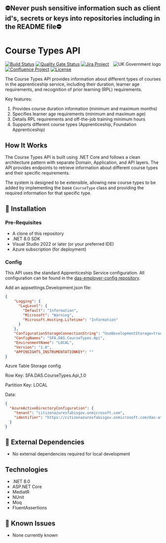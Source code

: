 ## ⛔Never push sensitive information such as client id's, secrets or keys into repositories including in the README file⛔

# Course Types API

<img src="https://avatars.githubusercontent.com/u/9841374?s=200&v=4" align="right" alt="UK Government logo">

[![Build Status](https://dev.azure.com/sfa-gov-uk/Digital%20Apprenticeship%20Service/_apis/build/status%2Fdas-coursetypes-api?repoName=SkillsFundingAgency%2Fdas-coursetypes-api&branchName=refs%2Fpull%2F5%2Fmerge)](https://dev.azure.com/sfa-gov-uk/Digital%20Apprenticeship%20Service/_build/latest?definitionId=4017&repoName=SkillsFundingAgency%2Fdas-coursetypes-api&branchName=refs%2Fpull%2F5%2Fmerge)
[![Quality Gate Status](https://sonarcloud.io/api/project_badges/measure?project=_projectId_&metric=alert_status)](https://sonarcloud.io/dashboard?id=_projectId_)
[![Jira Project](https://img.shields.io/badge/Jira-Project-blue)](https://skillsfundingagency.atlassian.net/jira/software/c/projects/APPMAN/boards/818)
[![Confluence Project](https://img.shields.io/badge/Confluence-Project-blue)](https://skillsfundingagency.atlassian.net/wiki/spaces/_pageurl_)
[![License](https://img.shields.io/badge/license-MIT-lightgrey.svg?longCache=true&style=flat-square)](https://en.wikipedia.org/wiki/MIT_License)

The Course Types API provides information about different types of courses in the apprenticeship service, including their duration, learner age requirements, and recognition of prior learning (RPL) requirements.

Key features:
1. Provides course duration information (minimum and maximum months)
2. Specifies learner age requirements (minimum and maximum age)
3. Details RPL requirements and off-the-job training minimum hours
4. Supports different course types (Apprenticeship, Foundation Apprenticeship)

## How It Works

The Course Types API is built using .NET Core and follows a clean architecture pattern with separate Domain, Application, and API layers. The API provides endpoints to retrieve information about different course types and their specific requirements.

The system is designed to be extensible, allowing new course types to be added by implementing the base `CourseType` class and providing the required information for that specific type.

## 🚀 Installation

### Pre-Requisites

* A clone of this repository
* .NET 8.0 SDK
* Visual Studio 2022 or later (or your preferred IDE)
* Azure subscription (for deployment)

### Config

This API uses the standard Apprenticeship Service configuration. All configuration can be found in the [das-employer-config repository](https://github.com/SkillsFundingAgency/das-employer-config).

Add an appsettings.Development.json file:
```json
{
    "Logging": {
      "LogLevel": {
        "Default": "Information",
        "Microsoft": "Warning",
        "Microsoft.Hosting.Lifetime": "Information"
      }
    },
    "ConfigurationStorageConnectionString": "UseDevelopmentStorage=true;",
    "ConfigNames": "SFA.DAS.CourseTypes.Api",
    "EnvironmentName": "LOCAL",
    "Version": "1.0",
    "APPINSIGHTS_INSTRUMENTATIONKEY": ""
}
```

Azure Table Storage config

Row Key: SFA.DAS.CourseTypes.Api_1.0

Partition Key: LOCAL

Data:

```json
{
  "AzureActiveDirectoryConfiguration": {
    "tenant": "citizenazuresfabisgov.onmicrosoft.com",
    "identifier": "https://citizenazuresfabisgov.onmicrosoft.com/das-at-ctapi-as-ar"
  }
}
```

## 🔗 External Dependencies

* No external dependencies required for local development

## Technologies

* .NET 8.0
* ASP.NET Core
* MediatR
* NUnit
* Moq
* FluentAssertions

## 🐛 Known Issues

* None currently known